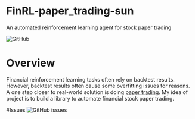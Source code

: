# FinRL-paper_trading-sun
An automated reinforcement learning agent for stock paper trading

![GitHub](https://img.shields.io/github/license/everssun/FinRL-paper_trading-sun)

# Overview
Financial reinforcement learning tasks often rely on backtest results. However, backtest results often cause some overfitting issues for reasons. A one step closer to real-world solution is doing [paper trading](https://www.tradingview.com/support/solutions/43000516466-paper-trading-main-functionality/). My idea of project is to build a library to automate financial stock paper trading.

#Issues
![GitHub issues](https://img.shields.io/github/issues/everssun/FinRL-paper_trading-sun)
